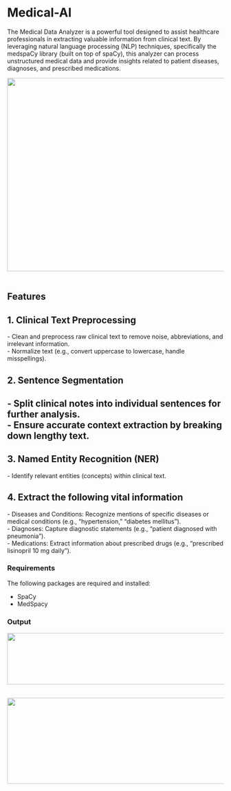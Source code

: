 # Medical-AI

The Medical Data Analyzer is a powerful tool designed to assist healthcare professionals in extracting valuable information from clinical text. By leveraging natural language processing (NLP) techniques, specifically the medspaCy library (built on top of spaCy), this analyzer can process unstructured medical data and provide insights related to patient diseases, diagnoses, and prescribed medications.

 <img src="https://github.com/saimenogm/Medical-AI/assets/32343117/201926c6-03c3-480e-8aef-097bc19cbada" width=520 height=450 /> &nbsp; 

## Features

<h2>1. Clinical Text Preprocessing </h2>
- Clean and preprocess raw clinical text to remove noise, abbreviations, and irrelevant information. <br/>
- Normalize text (e.g., convert uppercase to lowercase, handle misspellings).
<h2>2. Sentence Segmentation<h2>
- Split clinical notes into individual sentences for further analysis. <br/>
- Ensure accurate context extraction by breaking down lengthy text. <br/>
<h2>3. Named Entity Recognition (NER)</h2> 
- Identify relevant entities (concepts) within clinical text. <br/>
<h2>4. Extract the following vital information </h2>
- Diseases and Conditions: Recognize mentions of specific diseases or medical conditions (e.g., “hypertension,” “diabetes mellitus”). <br/>
- Diagnoses: Capture diagnostic statements (e.g., “patient diagnosed with pneumonia”). <br/>
- Medications: Extract information about prescribed drugs (e.g., “prescribed lisinopril 10 mg daily”). <br/>

### Requirements
The following packages are required and installed:
- SpaCy
- MedSpacy


### Output
<img src="https://github.com/saimenogm/Medical-AI/assets/32343117/d8db7159-636d-462a-9b5a-a5605e7e732e" width=520 height=120 /> &nbsp; 

<img src="https://github.com/saimenogm/Medical-AI/assets/32343117/485d40b5-b6b9-42d3-9acd-089c115b7868" width=520 height=200 /> &nbsp; 
